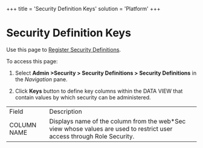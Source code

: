 +++
title = 'Security Definition Keys'
solution = 'Platform'
+++

# Security Definition Keys

<div class="use">

Use this page to [Register Security
Definitions](../Use_Cases/Register_Security_Definition).

</div>

To access this page:

1.  Select **Admin \>Security \> Security Definitions \> Security
    Definitions** in the *Navigation* pane.

2.  Click **Keys** button to define key columns within the DATA VIEW
    that contain values by which security can be
administered.

|             |                                                                                                                         |
| ----------- | ----------------------------------------------------------------------------------------------------------------------- |
| Field       | Description                                                                                                             |
| COLUMN NAME | Displays name of the column from the web\*Sec view whose values are used to restrict user access through Role Security. |
